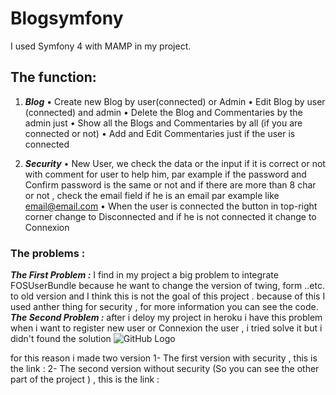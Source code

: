 # Blogsymfony
I used Symfony 4 with MAMP in my project.

## The function: 
1.	***Blog***
•	Create new Blog by user(connected) or Admin
•	Edit Blog by user (connected) and admin
•	Delete the Blog and Commentaries by the admin just 
•	Show all the Blogs and Commentaries by all (if you are connected or not)
•	Add and Edit Commentaries just if the user is connected

2.	***Security***
•	New User, we check the data or the input if it is correct or not with comment for user to help him, par example if the password and Confirm password is the same or not and if there are more than 8 char or not , check the email field if he is an email par example like email@email.com
•	When the user is connected the button in top-right corner change to Disconnected and if he is not connected it change to Connexion

### The problems :
***The First Problem :*** I find in my project a big problem to integrate FOSUserBundle because he want to change the version of twing, form ..etc. to old version and I think this is not the goal of this project . because of this I used anther thing for security , for more information you can see the code.
***The Second Problem :*** after i deloy my project in heroku i have this problem when i want to register new user or Connexion the user , i tried solve it but i didn't found the solution
![GitHub Logo](blogsymfony/image/error.png)

for this reason i made two version 
1- The first version with security , this is the link :
2- The second version without security (So you can see the other part of the project ) , this is the link :
